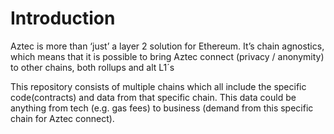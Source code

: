 # Introduction

Aztec is more than ‘just’ a layer 2 solution for Ethereum. It’s chain agnostics, which means that it is possible to bring Aztec connect    (privacy / anonymity) to other chains, both rollups and alt L1´s

This repository consists of multiple chains which all include the specific code(contracts) and data from that specific chain. This data could be anything from tech (e.g. gas fees) to business (demand from this specific chain for Aztec connect). 
